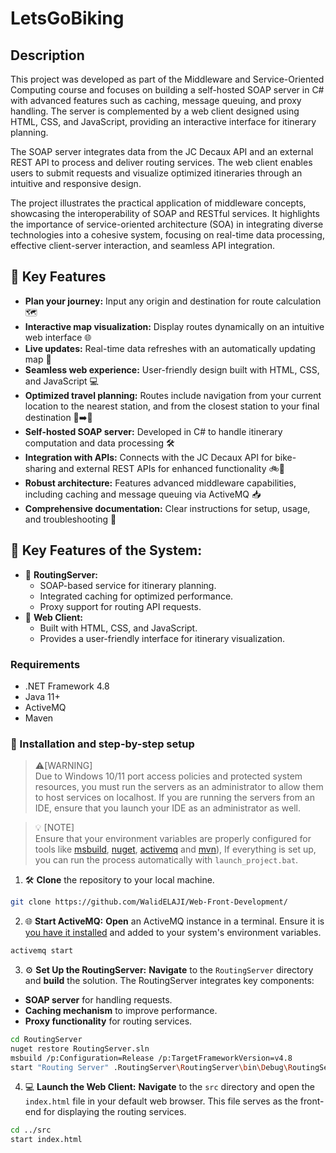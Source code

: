 # LetsGoBiking

## Description
This project was developed as part of the Middleware and Service-Oriented Computing course and focuses on building a self-hosted SOAP server in C# with advanced features such as caching, message queuing, and proxy handling. The server is complemented by a web client designed using HTML, CSS, and JavaScript, providing an interactive interface for itinerary planning.

The SOAP server integrates data from the JC Decaux API and an external REST API to process and deliver routing services. The web client enables users to submit requests and visualize optimized itineraries through an intuitive and responsive design.

The project illustrates the practical application of middleware concepts, showcasing the interoperability of SOAP and RESTful services. It highlights the importance of service-oriented architecture (SOA) in integrating diverse technologies into a cohesive system, focusing on real-time data processing, effective client-server interaction, and seamless API integration.

## 🌟 Key Features
- **Plan your journey:** Input any origin and destination for route calculation 🗺️
- **Interactive map visualization:** Display routes dynamically on an intuitive web interface 🌐
- **Live updates:** Real-time data refreshes with an automatically updating map 🔄
- **Seamless web experience:** User-friendly design built with HTML, CSS, and JavaScript 💻
- **Optimized travel planning:** Routes include navigation from your current location to the nearest station, and from the closest station to your final destination 🚉➡️📍
- **Self-hosted SOAP server:** Developed in C# to handle itinerary computation and data processing 🛠️
- **Integration with APIs:** Connects with the JC Decaux API for bike-sharing and external REST APIs for enhanced functionality 🚲🔗
- **Robust architecture:** Features advanced middleware capabilities, including caching and message queuing via ActiveMQ 📥
- **Comprehensive documentation:** Clear instructions for setup, usage, and troubleshooting 📖

## 🔑 Key Features of the System:
- 🔧 **RoutingServer:**
  - SOAP-based service for itinerary planning.
  - Integrated caching for optimized performance.
  - Proxy support for routing API requests.
- 🌟 **Web Client:**
  - Built with HTML, CSS, and JavaScript.
  - Provides a user-friendly interface for itinerary visualization.

### Requirements

- .NET Framework 4.8
- Java 11+
- ActiveMQ
- Maven

### 🚀 Installation and step-by-step setup
>⚠️[WARNING]  
> Due to Windows 10/11 port access policies and protected system resources, you must run the servers as an administrator to allow them to host services on localhost. If you are running the servers from an IDE, ensure that you launch your IDE as an administrator as well.
  
> 💡 [NOTE]  
> Ensure that your environment variables are properly configured for tools like [msbuild](https://visualstudio.microsoft.com/downloads/?cid=learn-onpage-download-cta#build-tools-for-visual-studio-2022), [nuget](https://www.nuget.org/downloads), [activemq](https://activemq.apache.org/components/classic/download/) and [mvn](https://maven.apache.org/download.cgi)), If everything is set up, you can run the process automatically with `launch_project.bat`.

1. 🛠️ **Clone** the repository to your local machine.

```bash
git clone https://github.com/WalidELAJI/Web-Front-Development/
```

2. 🌐 **Start ActiveMQ:**
**Open** an ActiveMQ instance in a terminal. Ensure it is [you have it installed](https://activemq.apache.org/components/classic/download/) and added to your system's environment variables.

```bash
activemq start
```

3. ⚙️  **Set Up the RoutingServer:**
**Navigate** to the `RoutingServer` directory and **build** the solution. The RoutingServer integrates key components:
  - **SOAP server** for handling requests.
  - **Caching mechanism** to improve performance.
  - **Proxy functionality** for routing services.

```bash
cd RoutingServer
nuget restore RoutingServer.sln
msbuild /p:Configuration=Release /p:TargetFrameworkVersion=v4.8
start "Routing Server" .RoutingServer\RoutingServer\bin\Debug\RoutingServer.exe
```

4. 💻 **Launch the Web Client:**
**Navigate** to the `src` directory and open the `index.html` file in your default web browser. This file serves as the front-end for displaying the routing services.

```bash
cd ../src
start index.html
```
  

